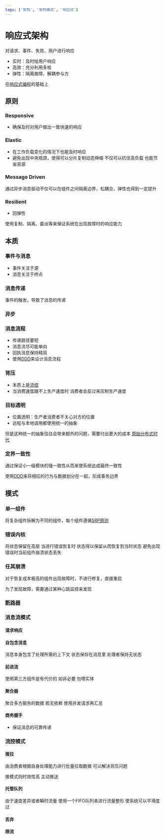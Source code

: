 ```yaml
---
tags: ['架构', '架构模式', '响应式']
---
```


# 响应式架构

对请求、事件、失败、用户进行响应

- 实时：及时给用户响应
- 高效：充分利用多核
- 弹性：隔离故障、解耦参与方

在[响应式编程](/编程语言/编程范式/响应式编程.md)的基础上

## 原则

### Responsive

- 确保及时对用户做出一致快速的响应

### Elastic

- 在工作负载变化的情况下也能及时响应
- 避免出现中央瓶颈，使得可以分片复制动态伸缩 不仅可以抗住高负载 也能节省资源

### Message Driven

通过异步消息驱动不仅可以在组件之间隔离边界，松耦合，弹性也得到一定提升

### Resilient

- 回弹性

使用复制、隔离、委派等来保证系统在出现故障时的响应能力

## 本质

### 事件与消息

- 事件关注于源
- 消息关注于终点

### 消息传递

事件的触发，导致了消息的传递

### 异步

### 消息流程

- 传递路径要短
- 消息流尽可能单向
- 回执消息保持精简
- 使用[DDD](/软件工程/领域驱动设计.md)来设计消息流程

### 背压

- 本质上是[流控](/软件工程/架构/系统设计/流量控制.md)
- 当消费速度跟不上生产速度时 消费者会反过来压制生产速度

### 目标透明

- 位置透明：生产者消费者不关心对方的位置
- 远程与本地调用都使用统一的抽象

但是这种统一的抽象往往会带来额外的问题，需要付出更大的成本 [原始分布式时代](/软件工程/架构/服务架构演进.md#原始分布式时代)

### 定界一致性

通过保证小一级模块的强一致性从而来使系统达成最终一致性

使用[DDD](/软件工程/领域驱动设计.md)来将相应的行为与数据划分在一起，形成事务边界

## 模式

### 单一组件

将复杂组件拆解为不同的组件，每个组件遵循[SRP原则](/软件工程/软件设计/设计原则.md#SRP:单一职责原则)

### 错误内核

将状态保留在高层 当进行错误恢复时 状态得以保留从而恢复到当时状态 避免出现错误时当前组件崩溃状态丢失

### 任其崩溃

对于恢复成本极高的组件出现故障时，不进行修复，直接重启

为了发现故障，需要通过某种心跳监控来发现

### [断路器](/软件工程/微服务/服务治理/服务容错.md#断路器模式)

### 消息流模式

#### 请求响应

#### 自包含消息

消息本身包含了处理所需的上下文 状态保存在消息里 处理者保持无状态

#### 前进流

使用第三方组件是有代价的 如非必要 勿增实体

#### 聚合器

聚合多方服务的数据 若无依赖 使用并发请求再汇总

#### 商务握手

- 保证消息的可靠传递

### 流控模式

#### 推拉

由消费者根据自身处理能力进行批量拉取数据 可以解决背压问题 

推模式则时效性高 主动推送

#### 托管队列

由于速度差异或者瞬时流量 使用一个FIFO队列来进行流量整形 使系统可以平滑度过

#### 丢弃

#### 限流